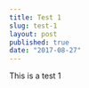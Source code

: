 ```yaml
---
title: Test 1
slug: test-1
layout: post
published: true
date: "2017-08-27"
---
```


This is a test 1
